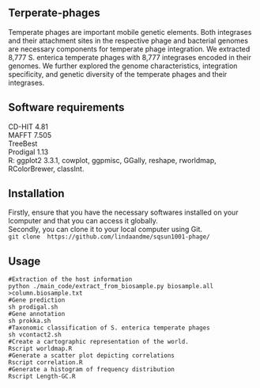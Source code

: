 ## Terperate-phages
Temperate phages are important mobile genetic elements. Both integrases and their attachment sites in the respective phage and bacterial genomes are necessary components for temperate phage integration. We extracted 8,777 S. enterica temperate phages with 8,777 integrases encoded in their genomes. We further explored the genome characteristics, integration specificity, and genetic diversity of the temperate phages and their integrases.<br/>

## Software requirements <br/>
CD-HIT 4.81 <br/>
MAFFT 7.505 <br/>
TreeBest <br/>
Prodigal 1.13 <br/>
R: ggplot2 3.3.1, cowplot, ggpmisc, GGally, reshape, rworldmap, RColorBrewer, classInt.<br/>

## Installation 
Firstly, ensure that you have the necessary softwares installed on your lcomputer and that you can access it globally. <br/>
Secondly, you can clone it to your local computer using Git.<br/>
```git clone  https://github.com/lindaandme/sqsun1001-phage/ ```

## Usage

``` 
#Extraction of the host information
python ./main_code/extract_from_biosample.py biosample.all >column.biosample.txt
#Gene prediction
sh prodigal.sh
#Gene annotation
sh prokka.sh
#Taxonomic classification of S. enterica temperate phages
sh vcontact2.sh
#Create a cartographic representation of the world.
Rscript worldmap.R
#Generate a scatter plot depicting correlations
Rscript correlation.R
#Generate a histogram of frequency distribution
Rscript Length-GC.R


